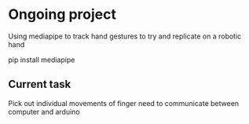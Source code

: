 # Ongoing project

Using mediapipe to track hand gestures to try and replicate on a robotic hand

pip install mediapipe

## Current task
Pick out individual movements of finger
need to communicate between computer and arduino

